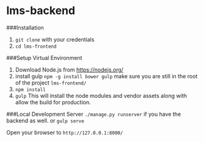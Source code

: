 # lms-backend


###Installation
1. ```git clone``` with your credentials
2. ```cd lms-frontend```

###Setup Virtual Environment
1. Download Node.js from https://nodejs.org/
2. install gulp ```npm -g install bower gulp```
make sure you are still in the root of the project ```lms-frontend/```
3. ```npm install```
4. ```gulp```
This will install the node modules and vendor assets along with allow the build for production.

###Local Development Server
```./manage.py runserver``` if you have the backend as well.
or ```gulp serve```

Open your browser to ```http://127.0.0.1:8000/```